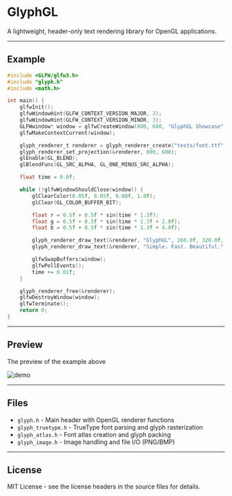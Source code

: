 # GlyphGL
A lightweight, header-only text rendering library for OpenGL applications.

---

## Example
```c
#include <GLFW/glfw3.h>
#include "glyph.h"
#include <math.h>

int main() {
    glfwInit();
    glfwWindowHint(GLFW_CONTEXT_VERSION_MAJOR, 3);
    glfwWindowHint(GLFW_CONTEXT_VERSION_MINOR, 3);
    GLFWwindow* window = glfwCreateWindow(800, 600, "GlyphGL Showcase", NULL, NULL);
    glfwMakeContextCurrent(window);

    glyph_renderer_t renderer = glyph_renderer_create("tests/font.ttf", 64.0f, NULL);
    glyph_renderer_set_projection(&renderer, 800, 600);
    glEnable(GL_BLEND);
    glBlendFunc(GL_SRC_ALPHA, GL_ONE_MINUS_SRC_ALPHA);

    float time = 0.0f;

    while (!glfwWindowShouldClose(window)) {
        glClearColor(0.05f, 0.05f, 0.08f, 1.0f);
        glClear(GL_COLOR_BUFFER_BIT);

        float r = 0.5f + 0.5f * sin(time * 1.3f);
        float g = 0.5f + 0.5f * sin(time * 1.3f + 2.0f);
        float b = 0.5f + 0.5f * sin(time * 1.3f + 4.0f);

        glyph_renderer_draw_text(&renderer, "GlyphGL", 260.0f, 320.0f, 1.0f, r, g, b);
        glyph_renderer_draw_text(&renderer, "Simple. Fast. Beautiful.", 200.0f, 250.0f, 0.6f, 1.0f, 1.0f, 1.0f);

        glfwSwapBuffers(window);
        glfwPollEvents();
        time += 0.01f;
    }

    glyph_renderer_free(&renderer);
    glfwDestroyWindow(window);
    glfwTerminate();
    return 0;
}
```
---
## Preview
The preview of the example above

![demo](https://i.imgur.com/esfelJe.gif)

---
## Files

- `glyph.h` - Main header with OpenGL renderer functions
- `glyph_truetype.h` - TrueType font parsing and glyph rasterization
- `glyph_atlas.h` - Font atlas creation and glyph packing
- `glyph_image.h` - Image handling and file I/O (PNG/BMP)
  
---
## License

MIT License - see the license headers in the source files for details.

